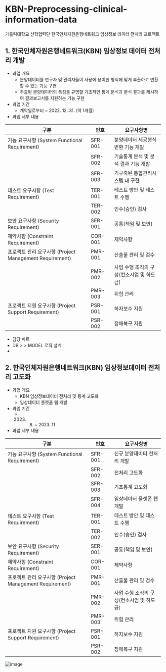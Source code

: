 # KBN-Preprocessing-clinical-information-data

가톨릭대학교 산학협력단 한국인체자원은행네트워크 임상정보 데이터 전처리 프로젝트


## 1. 한국인체자원은행네트워크(KBN) 임상정보 데이터 전처리 개발
* 과업 개요
  * 분양데이터를 연구자 및 관리자들이 사용에 용이한 형식에 맞게 추출하고 변환할 수 있는 기능 구현
  * 추출된 분양데이터의 특성을 규명할 기초적인 통계 분석과 분석 결과를 제시하여 결과보고서를 지원하는 기능 구현
* 과업 기간
  * 계약일로부터 ~ 2022. 12. 31. (약 1개월)
* 과업 세부 내용

| 구분 | 번호 | 요구사항명 |
|------|------|------------|
| 기능 요구사항 (System Functional Requirement) | SFR-001 | 분양데이터 제공형식 변환 기능 개발 |
| | SFR-002 | 기술통계 분석 및 분석 결과 기능 개발 |
| | SFR-003 | 기구축된 통합관리시스템 내 구현 |
| 테스트 요구사항 (Test Requirement) | TER-001 | 테스트 방안 및 테스트 수행 |
| | TER-002 | 인수(승인) 검사 |
| 보안 요구사항 (Security Requirement) | SER-001 | 공통(책임 및 보안) |
| 제약사항 (Constraint Requirement) | COR-001 | 제약사항 |
| 프로젝트 관리 요구사항 (Project Management Requirement) | PMR-001 | 산출물 관리 및 검수 |
| | PMR-002 | 사업 수행 조직의 구성(컨소시엄 및 하도급) |
| | PMR-003 | 위험 관리 |
| 프로젝트 지원 요구사항 (Project Support Requirement) | PSR-001 | 하자보수 지원 |
| | PSR-002 | 장애복구 지원 |

* 담당 파트
 * DB >  > MODEL 로직 설계
 * 

## 2. 한국인체자원은행네트워크(KBN) 임상정보데이터 전처리 고도화
* 과업 개요
  * KBN 임상정보데이터 전처리 및 통계 고도화
  * 임상데이터 플랫폼 웹 개발
* 과업 기간
  * 2023. 08. ~ 2023. 11
* 과업 세부 내용

| 구분 | 번호 | 요구사항명 |
|------|------|------------|
| 기능 요구사항 (System Functional Requirement) | SFR-001 | 신규 분양데이터 전처리 개발 |
| | SFR-002 | 전처리 고도화 |
| | SFR-003 | 기초통계 고도화 |
| | SFR-004 | 임상데이터 플랫폼 웹 개발 |
| 테스트 요구사항 (Test Requirement) | TER-001 | 테스트 방안 및 테스트 수행 |
| | TER-002 | 인수(승인) 검사 |
| 보안 요구사항 (Security Requirement) | SER-001 | 공통(책임 및 보안) |
| 제약사항 (Constraint Requirement) | COR-001 | 제약사항 |
| 프로젝트 관리 요구사항 (Project Management Requirement) | PMR-001 | 산출물 관리 및 검수 |
| | PMR-002 | 사업 수행 조직의 구성(컨소시엄 및 하도급) |
| | PMR-003 | 위험 관리 |
| 프로젝트 지원 요구사항 (Project Support Requirement) | PSR-001 | 하자보수 지원 |
| | PSR-002 | 장애복구 지원 |

![image](https://github.com/helperjby/Project-KBN-Preprocessing-clinical-information-data/assets/69462995/5db3b6b5-6237-4fe2-b9da-881a62bb0710)
